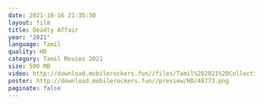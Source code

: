 ```yaml
---
date: 2021-10-16 21:35:30
layout: film
title: Deadly Affair
year: "2021"
language: Tamil
quality: HD
category: Tamil Movies 2021
size: 500 MB
video: http://download.mobilerockers.fun//files/Tamil%202021%20Collection/Deadly%20Affair%20(2021)/Deadly%20Affair%20(2021)%20Full%20Movies/Deadly%20Affair%20(2021)%20HDRip/Deadly%20Affair%20(2021)%20HDRip%20Single%20Part.mp4
poster: http://download.mobilerockers.fun//preview/HD/48773.png
paginate: false
---
```

